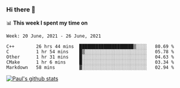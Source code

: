 ### Hi there 👋

📊 **This week I spent my time on**
<!--START_SECTION:waka-->
```text
Week: 20 June, 2021 - 26 June, 2021

C++        26 hrs 44 mins  ████████████████████▒░░░░   80.69 % 
C          1 hr 54 mins    █▒░░░░░░░░░░░░░░░░░░░░░░░   05.78 % 
Other      1 hr 31 mins    █░░░░░░░░░░░░░░░░░░░░░░░░   04.63 % 
CMake      1 hr 6 mins     █░░░░░░░░░░░░░░░░░░░░░░░░   03.34 % 
Markdown   58 mins         ▓░░░░░░░░░░░░░░░░░░░░░░░░   02.94 % 
```
<!--END_SECTION:waka-->


[![Paul's github stats](https://github-readme-stats.vercel.app/api?username=mickeyouyou&theme=dracula&show_icons=true)](https://github.com/anuraghazra/github-readme-stats)
